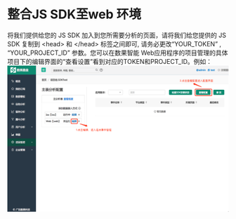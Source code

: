 # 整合JS SDK至web 环境

将我们提供给您的 JS SDK 加入到您所需要分析的页面，请将我们给您提供的 JS SDK 复制到 &lt;head&gt; 和 &lt;/head&gt; 标签之间即可, 请务必更改“YOUR\_TOKEN” , “YOUR\_PROJECT\_ID” 参数。您可以在数果智能 Web应用程序的项目管理的具体项目下的编辑界面的“查看设置”看到对应的TOKEN和PROJECT\_ID。例如： ![image](../../assets/image.png)


